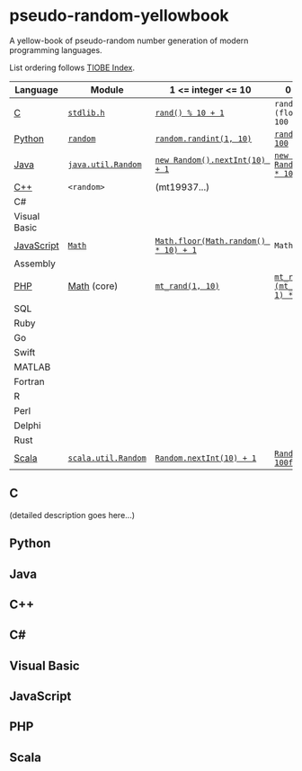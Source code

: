 # pseudo-random-yellowbook
A yellow-book of pseudo-random number generation of modern programming languages.

List ordering follows [TIOBE Index](https://www.tiobe.com/tiobe-index/).


| Language | Module | 1 <= integer <= 10 | 0 <= float < 100 |
|----------|--------|--------------------|------------------|
| [C](#c) | [`stdlib.h`](https://pubs.opengroup.org/onlinepubs/9699919799/basedefs/stdlib.h.html) | [`rand() % 10 + 1`](https://www.gnu.org/software/libc/manual/html_node/ISO-Random.html) | `rand() / (float)RAND_MAX * 100` |
| [Python](#python) | [`random`](https://docs.python.org/3/library/random.html) | [`random.randint(1, 10)`](https://docs.python.org/3/library/random.html#random.randint) | [`random.random() * 100`](https://docs.python.org/3/library/random.html#random.random) |
| [Java](#java) | [`java.util.Random`](https://docs.oracle.com/en/java/javase/16/docs/api/java.base/java/util/Random.html) | [`new Random().nextInt(10) + 1`](https://docs.oracle.com/en/java/javase/16/docs/api/java.base/java/util/Random.html#nextInt()) | [`new Random().nextFloat() * 100`](https://docs.oracle.com/en/java/javase/16/docs/api/java.base/java/util/Random.html#nextFloat()) |
| [C++](#C++) | `<random>` | (mt19937...) | |
| C# |
| Visual Basic |
| [JavaScript](#javascript) | [`Math`](https://developer.mozilla.org/docs/Web/JavaScript/Reference/Global_Objects/Math) | [`Math.floor(Math.random() * 10) + 1`](https://developer.mozilla.org/docs/Web/JavaScript/Reference/Global_Objects/Math/random) | `Math.random() * 100` |
| Assembly |
| [PHP](#php) | [Math](https://www.php.net/manual/en/book.math.php) (core) | [`mt_rand(1, 10)`](https://www.php.net/manual/function.rand.php) | [`mt_rand() / (float)(mt_getrandmax() + 1) * 100`](https://www.php.net/manual/en/function.mt-getrandmax.php) |
| SQL |
| Ruby |
| Go |
| Swift |
| MATLAB |
| Fortran |
| R |
| Perl |
| Delphi |
| Rust |
| [Scala](#scala) | [`scala.util.Random`](https://www.scala-lang.org/api/3.0.2/scala/util/Random.html) | [`Random.nextInt(10) + 1`](https://www.scala-lang.org/api/3.0.2/scala/util/Random.html#nextInt-fffffbe0) | [`Random.between(1f, 100f)`](https://www.scala-lang.org/api/3.0.2/scala/util/Random.html#between-44b) |


## C

(detailed description goes here...)

## Python

## Java

## C++

## C#

## Visual Basic

## JavaScript

## PHP

## Scala
